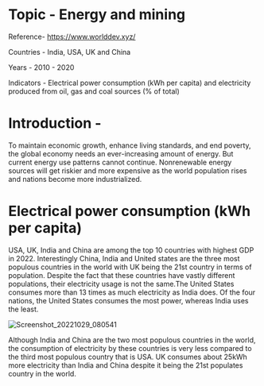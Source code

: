 # Topic - Energy and mining

Reference- https://www.worlddev.xyz/

Countries -  India, USA, UK and China

Years - 2010 - 2020

Indicators - Electrical power consumption (kWh per capita) and electricity produced from oil, gas and coal sources (% of total)

# Introduction - 
To maintain economic growth, enhance living standards, and end poverty, the global economy needs an ever-increasing amount of energy. But current energy use patterns cannot continue. Nonrenewable energy sources will get riskier and more expensive as the world population rises and nations become more industrialized.

# Electrical power consumption (kWh per capita)
USA, UK, India and China are among the top 10 countries with highest GDP in 2022. Interestingly China, India and United states are the three most populous countries in the world with UK being the 21st country in terms of population. Despite the fact that these countries have vastly different populations, their electricity usage is not the same.The United States consumes more than 13 times as much electricity as India does. Of the four nations, the United States consumes the most power, whereas India uses the least.

![Screenshot_20221029_080541](https://user-images.githubusercontent.com/112661889/198856905-c020f768-e391-4db1-93d1-4ecb8d445003.png)

Although India and China are the two most populous countries in the world, the consumption of electricity by these countries is very less compared to the third most populous country that is USA. UK consumes about 25kWh more electricity than India and China despite it being the 21st populates country in the world. 





                 
           
                  


